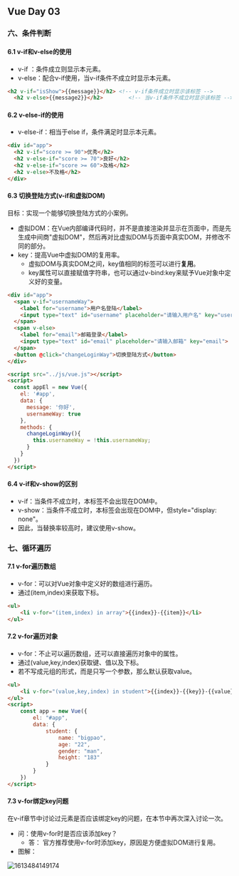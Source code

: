 ## Vue Day 03

### 六、条件判断

#### 6.1 v-if和v-else的使用

* v-if ：条件成立则显示本元素。
* v-else：配合v-if使用，当v-if条件不成立时显示本元素。

```html
<h2 v-if="isShow">{{message}}</h2> <!-- v-if条件成立时显示该标签 -->
  <h2 v-else>{{message2}}</h2>        <!-- 当v-if条件不成立时显示该标签 -->
```



#### 6.2 v-else-if的使用

* v-else-if：相当于else if，条件满足时显示本元素。

```html
<div id="app">
  <h2 v-if="score >= 90">优秀</h2>
  <h2 v-else-if="score >= 70">良好</h2>
  <h2 v-else-if="score >= 60">及格</h2>
  <h2 v-else>不及格</h2>
</div>
```



#### 6.3 切换登陆方式(v-if和虚拟DOM)

目标：实现一个能够切换登陆方式的小案例。

* 虚拟DOM：在Vue内部编译代码时，并不是直接渲染并显示在页面中，而是先生成中间商"虚拟DOM"，然后再对比虚拟DOM与页面中真实DOM，并修改不同的部分。
* key：提高Vue中虚拟DOM的复用率。
  * 虚拟DOM与真实DOM之间，key值相同的标签可以进行**复用**。
  * key属性可以直接赋值字符串，也可以通过v-bind:key来赋予Vue对象中定义好的变量。

```html
<div id="app">
  <span v-if="usernameWay">
    <label for="username">用户名登陆</label>
    <input type="text" id="username" placeholder="请输入用户名" key="username">
  </span>
  <span v-else>
    <label for="email">邮箱登录</label>
    <input type="text" id="email" placeholder="请输入邮箱" key="email">
  </span>
  <button @click="changeLoginWay">切换登陆方式</button>
</div>

<script src="../js/vue.js"></script>
<script>
  const appEl = new Vue({
    el: '#app',
    data: {
      message: '你好',
      usernameWay: true
    },
    methods: {
      changeLoginWay(){
        this.usernameWay = !this.usernameWay;
      }
    }
  })
</script>
```



#### 6.4 v-if和v-show的区别

* v-if：当条件不成立时，本标签不会出现在DOM中。
* v-show：当条件不成立时，本标签会出现在DOM中，但style="display: none"。
* 因此，当替换率较高时，建议使用v-show。



### 七、循环遍历

#### 7.1 v-for遍历数组

* v-for：可以对Vue对象中定义好的数组进行遍历。
* 通过(item,index)来获取下标。

```html
<ul>
    <li v-for="(item,index) in array">{{index}}-{{item}}</li>
</ul>
```



#### 7.2 v-for遍历对象

* v-for：不止可以遍历数组，还可以直接遍历对象中的属性。
* 通过(value,key,index)获取键、值以及下标。
* 若不写成元组的形式，而是只写一个参数，那么默认获取value。

```html
<ul>
    <li v-for="(value,key,index) in student">{{index}}-{{key}}-{{value}}</li>
</ul>
<script>
    const app = new Vue({
        el: "#app",
        data: {
            student: {
                name: "bigpao",
                age: "22",
                gender: "man",
                height: "183"
            }
        }
    })
</script>
```



#### 7.3 v-for绑定key问题

在v-if章节中讨论过元素是否应该绑定key的问题，在本节中再次深入讨论一次。

* 问：使用v-for时是否应该添加key？
  * 答： 官方推荐使用v-for时添加key，原因是方便虚拟DOM进行复用。
* 图解：

![1613484149174](C:\Users\dell\AppData\Roaming\Typora\typora-user-images\1613484149174.png)


